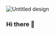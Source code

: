 ![Untitled design](https://user-images.githubusercontent.com/52180444/121585892-f3cf2780-c9e7-11eb-9e09-d7c72f3dd4e3.png)


### Hi there 👋

<!--
**karyRmartinez/karyRmartinez** is a ✨ _special_ ✨ repository because its `README.md` (this file) appears on your GitHub profile.

Here are some ideas to get you started:

##  🏢 Seeking a junior iOS Software Engineer role.
- 🔭 I’m currently working on https://github.com/karyRmartinez/HOPS-2.0
- 🌱 I’m currently learning Swift.
- 👯 I’m looking to collaborate on ...
- 🤔 I’m looking for help with ...
- 💬 Ask me about ...
- 📫 How to reach me: https://www.linkedin.com/in/kary-r-martinez-478682190/
- 😄 Pronouns: ...
- ⚡ Fun fact: ...
-->
